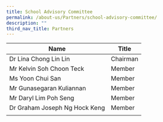 ```yaml
---
title: School Advisory Committee
permalink: /about-us/Partners/school-advisory-committee/
description: ""
third_nav_title: Partners
---
```

| Name       | Title |
| ------------- | -------- |
| Dr Lina Chong Lin Lin     | Chairman   | 
| Mr Kelvin Soh Choon Teck     | Member   | 
| Ms Yoon Chui San     | Member   | 
| Mr Gunasegaran Kuliannan     | Member   | 
| Mr Daryl Lim Poh Seng     | Member   | 
| Dr Graham Joseph Ng Hock Keng     | Member   | 
|       |     |